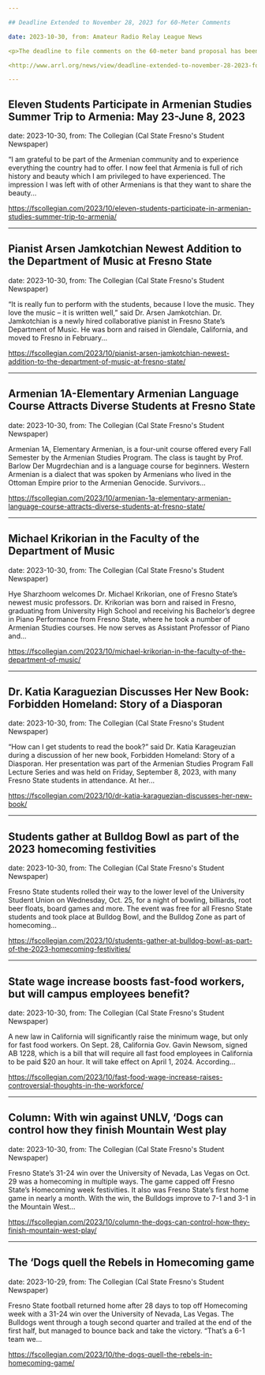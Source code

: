 ```yaml
---

## Deadline Extended to November 28, 2023 for 60-Meter Comments

date: 2023-10-30, from: Amateur Radio Relay League News

<p>The deadline to file comments on the 60-meter band proposal has been extended by the Federal Communications Commission (FCC) to November 28, 2023. Replies to comments will be due December 28, 2023. The public comment period was originally to close October 30, 2023.</p><p>ARRL  The National Association for Amateur Radio® strongly encourages all amateurs to submit comments expressing support to the FCC ...</p> 

<http://www.arrl.org/news/view/deadline-extended-to-november-28-2023-for-60-meter-comments>

---
```


## Eleven Students Participate in Armenian Studies Summer Trip to Armenia: May 23-June 8, 2023

date: 2023-10-30, from: The Collegian (Cal State Fresno's Student Newspaper)

“I am grateful to be part of the Armenian community and to experience everything the country had to offer. I now feel that Armenia is full of rich history and beauty which I am privileged to have experienced. The impression I was left with of other Armenians is that they want to share the beauty... 

<https://fscollegian.com/2023/10/eleven-students-participate-in-armenian-studies-summer-trip-to-armenia/>

---

## Pianist Arsen Jamkotchian Newest Addition to the Department of Music at Fresno State

date: 2023-10-30, from: The Collegian (Cal State Fresno's Student Newspaper)

“It is really fun to perform with the students, because I love the music. They love the music – it is written well,” said Dr. Arsen Jamkotchian. Dr. Jamkotchian is a newly hired collaborative pianist in Fresno State’s Department of Music. He was born and raised in Glendale, California, and moved to Fresno in February... 

<https://fscollegian.com/2023/10/pianist-arsen-jamkotchian-newest-addition-to-the-department-of-music-at-fresno-state/>

---

## Armenian 1A-Elementary Armenian Language Course Attracts Diverse Students at Fresno State

date: 2023-10-30, from: The Collegian (Cal State Fresno's Student Newspaper)

Armenian 1A, Elementary Armenian, is a four-unit course offered every Fall Semester by the Armenian Studies Program. The class is taught by Prof. Barlow Der Mugrdechian and is a language course for beginners. Western Armenian is a dialect that was spoken by Armenians who lived in the Ottoman Empire prior to the Armenian Genocide. Survivors... 

<https://fscollegian.com/2023/10/armenian-1a-elementary-armenian-language-course-attracts-diverse-students-at-fresno-state/>

---

## Michael Krikorian in the Faculty of the Department of Music

date: 2023-10-30, from: The Collegian (Cal State Fresno's Student Newspaper)

Hye Sharzhoom welcomes Dr. Michael Krikorian, one of Fresno State’s newest music professors. Dr. Krikorian was born and raised in Fresno, graduating from University High School and receiving his Bachelor’s degree in Piano Performance from Fresno State, where he took a number of Armenian Studies courses. He now serves as Assistant Professor of Piano and... 

<https://fscollegian.com/2023/10/michael-krikorian-in-the-faculty-of-the-department-of-music/>

---

## Dr. Katia Karaguezian Discusses Her New Book: Forbidden Homeland: Story of a Diasporan

date: 2023-10-30, from: The Collegian (Cal State Fresno's Student Newspaper)

“How can I get students to read the book?” said Dr. Katia Karageuzian during a discussion of her new book, Forbidden Homeland: Story of a Diasporan. Her presentation was part of the Armenian Studies Program Fall Lecture Series and was held on Friday, September 8, 2023, with many Fresno State students in attendance. At her... 

<https://fscollegian.com/2023/10/dr-katia-karaguezian-discusses-her-new-book/>

---

## Students gather at Bulldog Bowl as part of the 2023 homecoming festivities

date: 2023-10-30, from: The Collegian (Cal State Fresno's Student Newspaper)

Fresno State students rolled their way to the lower level of the University Student Union on Wednesday, Oct. 25, for a night of bowling, billiards, root beer floats, board games and more. The event was free for all Fresno State students and took place at Bulldog Bowl, and the Bulldog Zone as part of homecoming... 

<https://fscollegian.com/2023/10/students-gather-at-bulldog-bowl-as-part-of-the-2023-homecoming-festivities/>

---

## State wage increase boosts fast-food workers, but will campus employees benefit?

date: 2023-10-30, from: The Collegian (Cal State Fresno's Student Newspaper)

A new law in California will significantly raise the minimum wage, but only for fast food workers. On Sept. 28, California Gov. Gavin Newsom, signed AB 1228, which is a bill that will require all fast food employees in California to be paid $20 an hour. It will take effect on April 1, 2024. According... 

<https://fscollegian.com/2023/10/fast-food-wage-increase-raises-controversial-thoughts-in-the-workforce/>

---

## Column: With win against UNLV, ‘Dogs can control how they finish Mountain West play

date: 2023-10-30, from: The Collegian (Cal State Fresno's Student Newspaper)

Fresno State&#8217;s 31-24 win over the University of Nevada, Las Vegas on Oct. 29 was a homecoming in multiple ways. The game capped off Fresno State&#8217;s Homecoming week festivities. It also was Fresno State&#8217;s first home game in nearly a month. With the win, the Bulldogs improve to 7-1 and 3-1 in the Mountain West... 

<https://fscollegian.com/2023/10/column-the-dogs-can-control-how-they-finish-mountain-west-play/>

---

## The ‘Dogs quell the Rebels in Homecoming game

date: 2023-10-29, from: The Collegian (Cal State Fresno's Student Newspaper)

Fresno State football returned home after 28 days to top off Homecoming week with a 31-24 win over the University of Nevada, Las Vegas. The Bulldogs went through a tough second quarter and trailed at the end of the first half, but managed to bounce back and take the victory. “That’s a 6-1 team we... 

<https://fscollegian.com/2023/10/the-dogs-quell-the-rebels-in-homecoming-game/>

